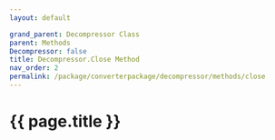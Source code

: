 ```yaml
---
layout: default

grand_parent: Decompressor Class
parent: Methods
Decompressor: false
title: Decompressor.Close Method
nav_order: 2
permalink: /package/converterpackage/decompressor/methods/close
---
```

# {{ page.title }}